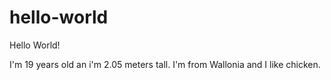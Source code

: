 # hello-world
Hello World!

I'm 19 years old an i'm 2.05 meters tall.
I'm from Wallonia and I like chicken.

